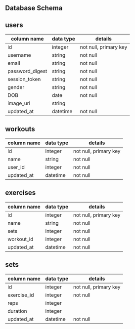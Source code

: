 Database Schema
-

## users
column name      | data type | details
-----------------|-----------|-----------------------
id               | integer   | not null, primary key
username         | string    | not null
email            | string    | not null
password_digest  | string    | not null
session_token    | string    | not null
gender           | string    | not null
DOB              | date      | not null
image_url        | string    |
updated_at       | datetime  | not null

## workouts

column name      | data type | details
-----------------|-----------|-----------------------
id               | integer   | not null, primary key
name             | string    | not null
user_id          | integer   | not null
updated_at       | datetime  | not null

## exercises

column name      | data type | details
-----------------|-----------|-----------------------
id               | integer   | not null, primary key
name             | string    | not null
sets             | integer   | not null
workout_id       | integer   | not null
updated_at       | datetime  | not null

## sets

column name      | data type | details
-----------------|-----------|-----------------------
id               | integer   | not null, primary key
exercise_id      | integer   | not null
reps             | integer   |
duration         | integer   | 
updated_at       | datetime  | not null
